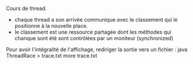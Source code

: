 Cours de thread.
- chaque thread a son arrivée communique avec le classement qui le positionne à la nouvelle place.
- le classement est une ressource partagée dont les méthodes qui chanque sont été sont contrôlées par un moniteur (synchronized)

Pour avoir l'intégralité de l'affichage, rediriger la sortie vers un fichier :
 java ThreadRace > trace.txt
 more trace.txt
